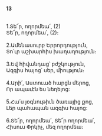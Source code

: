 **13**

\
1.Տե՜ր, ողորմեա՛, (2)\
 Տե՜ր, ողորմեա՛, (2)։\
\
2.Ամենասուրբ Երրորդություն,\
 Տո՛ւր աշխարհիս խաղաղություն։\
\
3.Եվ հիվանդաց՝ բժշկություն,\
 Ազգիս հայոց՝ սեր, միություն։\
\
4.Արի՛, Աստուած հարցն մերոց,\
 Որ ապաւէն ես նեղելոց:\
\
5.Հա՛ս յօգնութիւն ծառայից քոց,\
 Լեր պահապան ազգիս հայոց:\
\
6.Տե՜ր, ողորմեա՛, Տե՜ր ողորմեա՛,\
 Հիսուս Փրկիչ, մեզ ողորմեա։
